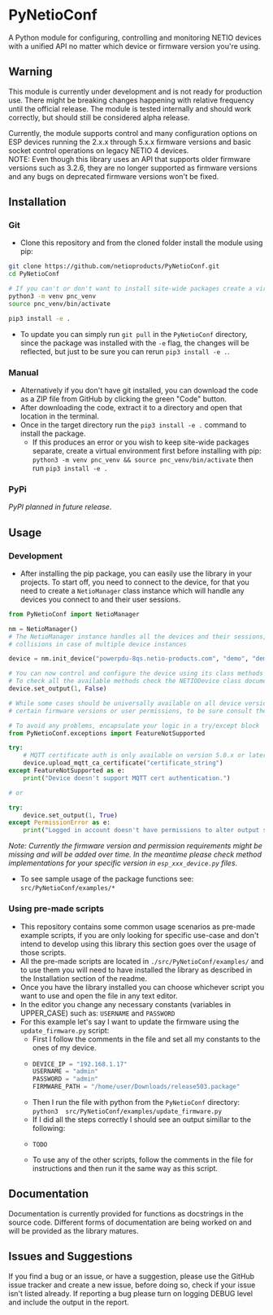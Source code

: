 # PyNetioConf

A Python module for configuring, controlling and monitoring NETIO devices with a unified API no matter which device
or firmware version you're using.

## Warning

This module is currently under development and is not ready for production use. There might be breaking changes
happening with relative frequency until the official release. The module is tested internally and should work
correctly, but should still be considered alpha release.

Currently, the module supports control and many configuration options on ESP devices running the 2.x.x through 5.x.x
firmware versions and basic socket control operations on legacy NETIO 4 devices.  
NOTE: Even though this library uses an API that supports older firmware versions such as 3.2.6, they are no longer
supported as firmware versions and any bugs on deprecated firmware versions won't be fixed.

## Installation

### Git

- Clone this repository and from the cloned folder install the module using pip:

```bash
git clone https://github.com/netioproducts/PyNetioConf.git
cd PyNetioConf

# If you can't or don't want to install site-wide packages create a virtual environment first:
python3 -m venv pnc_venv
source pnc_venv/bin/activate

pip3 install -e .
```

- To update you can simply run `git pull` in the `PyNetioConf` directory, since the package was installed with the
  `-e` flag, the changes will be reflected, but just to be sure you can rerun `pip3 install -e .`.

### Manual

- Alternatively if you don't have git installed, you can download the code as a ZIP file from GitHub by clicking the
  green "Code" button.
- After downloading the code, extract it to a directory and open that location in the terminal.
- Once in the target directory run the `pip3 install -e .` command to install the package.
    - If this produces an error or you wish to keep site-wide packages separate, create a virtual environment first
      before installing with pip: `python3 -m venv pnc_venv && source pnc_venv/bin/activate` then run
      `pip3 install -e .`

### PyPi

_PyPI planned in future release_.

## Usage

### Development

- After installing the pip package, you can easily use the library in your projects. To start off, you need to
  connect to the device, for that you need to create a `NetioManager` class instance which will handle any devices
  you connect to and their user sessions.

```python
from PyNetioConf import NetioManager

nm = NetioManager()
# The NetioManager instance handles all the devices and their sessions, preventing any session crowding and 
# collisions in case of multiple device instances

device = nm.init_device("powerpdu-8qs.netio-products.com", "demo", "demo")

# You can now control and configure the device using its class methods
# To check all the available methods check the NETIODevice class documentation.
device.set_output(1, False)

# While some cases should be universally available on all device versions, some featuers require
# certain firmware versions or user permissions, to be sure consult the NETIODevice class documentation.*

# To avoid any problems, encapsulate your logic in a try/except block
from PyNetioConf.exceptions import FeatureNotSupported

try:
    # MQTT certificate auth is only available on version 5.0.x or later
    device.upload_mqtt_ca_certificate("certificate_string")
except FeatureNotSupported as e:
    print("Device doesn't support MQTT cert authentication.")

# or

try:
    device.set_output(1, True)
except PermissionError as e:
    print("Logged in account doesn't have permissions to alter output states.")
```

_Note: Currently the firmware version and permission requirements might be missing and will be added over time. In
the meantime please check method implementations for your specific version in `esp_xxx_device.py` files_.

- To see sample usage of the package functions see: `src/PyNetioConf/examples/*`

### Using pre-made scripts

- This repository contains some common usage scenarios as pre-made example scripts, if you are only looking for
  specific use-case and don't intend to develop using this library this section goes over the usage of those scripts.
- All the pre-made scripts are located in `./src/PyNetioConf/examples/` and to use them you will need to have
  installed the library as described in the Installation section of the readme.
- Once you have the library installed you can choose whichever script you want to use and open the file in any text
  editor.
- In the editor you change any necessary constants (variables in UPPER_CASE) such as: `USERNAME` and `PASSWORD`
- For this example let's say I want to update the firmware using the `update_firmware.py` script:
    - First I follow the comments in the file and set all my constants to the ones of my device.
    - ```python
      DEVICE_IP = "192.168.1.17"
      USERNAME = "admin"
      PASSWORD = "admin"
      FIRMWARE_PATH = "/home/user/Downloads/release503.package"
    - Then I run the file with python from the `PyNetioConf` directory: `python3 
      src/PyNetioConf/examples/update_firmware.py`
    - If I did all the steps correctly I should see an output simillar to the following:
    - ```
      TODO
    - To use any of the other scripts, follow the comments in the file for instructions and then run it the same way
      as this script.

## Documentation

Documentation is currently provided for functions as docstrings in the source code. Different forms of documentation
are being worked on and will be provided as the library matures.

## Issues and Suggestions

If you find a bug or an issue, or have a suggestion, please use the GitHub issue tracker and create a new issue, before
doing so, check if your issue isn't listed already. If reporting a bug please turn on logging DEBUG level and include
the output in the report.
